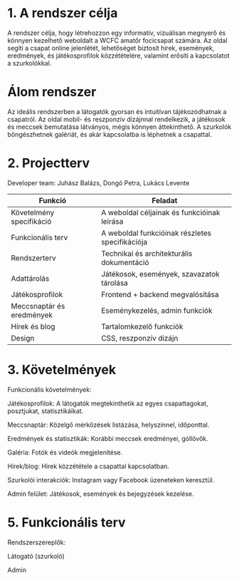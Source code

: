 # 1. A rendszer célja
A rendszer célja, hogy létrehozzon egy informatív, vizuálisan megnyerő és könnyen kezelhető weboldalt a WCFC amatőr focicsapat számára. Az oldal segíti a csapat online jelenlétét, lehetőséget biztosít hírek, események, eredmények, és játékosprofilok közzétételére, valamint erősíti a kapcsolatot a szurkolókkal.

# Álom rendszer
Az ideális rendszerben a látogatók gyorsan és intuitívan tájékozódhatnak a csapatról. Az oldal mobil- és reszponzív dizájnnal rendelkezik, a játékosok és meccsek bemutatása látványos, mégis könnyen áttekinthető. A szurkolók böngészhetnek galériát, és akár kapcsolatba is léphetnek a csapattal.

# 2. Projectterv
Developer team: Juhász Balázs, Dongó Petra, Lukács Levente

| Funkció                   | Feladat                                         |
| ------------------------- | ----------------------------------------------- |
| Követelmény specifikáció  | A weboldal céljainak és funkcióinak leírása     |
| Funkcionális terv         | A weboldal funkcióinak részletes specifikációja |
| Rendszerterv              | Technikai és architekturális dokumentáció       |
| Adattárolás               | Játékosok, események, szavazatok tárolása       |
| Játékosprofilok           | Frontend + backend megvalósítása                |
| Meccsnaptár és eredmények | Eseménykezelés, admin funkciók                  |
| Hírek és blog             | Tartalomkezelő funkciók                         |
| Design                    | CSS, reszponzív dizájn                          |

# 3. Követelmények
Funkcionális követelmények:

Játékosprofilok: A látogatók megtekinthetik az egyes csapattagokat, posztjukat, statisztikáikat.

Meccsnaptár: Közelgő mérkőzések listázása, helyszínnel, időponttal.

Eredmények és statisztikák: Korábbi meccsek eredményei, góllövők.

Galéria: Fotók és videók megjelenítése.

Hírek/blog: Hírek közzététele a csapattal kapcsolatban.

Szurkolói interakciók: Instagram vagy Facebook üzeneteken keresztül.

Admin felület: Játékosok, események és bejegyzések kezelése.

# 5. Funkcionális terv
Rendszerszereplők:

Látogató (szurkoló)

Admin